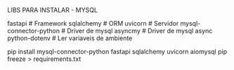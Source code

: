 LIBS PARA INSTALAR - MYSQL

fastapi                 # Framework
sqlalchemy              # ORM
uvicorn                 # Servidor
mysql-connector-python  # Driver de mysql
asyncmy                 # Driver de mysql async
python-dotenv           # Ler variaveis de ambiente

pip install mysql-connector-python fastapi sqlalchemy uvicorn aiomysql
pip freeze > requirements.txt
